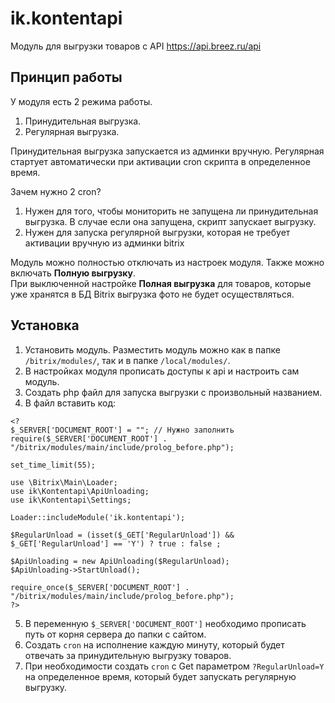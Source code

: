 # ik.kontentapi

Модуль для выгрузки товаров с API https://api.breez.ru/api

## Принцип работы

У модуля есть 2 режима работы.
1. Принудительная выгрузка.
2. Регулярная выгрузка.

Принудительная выгрузка запускается из админки вручную. Регулярная стартует автоматически при активации cron скрипта в определенное время. <br>

Зачем нужно 2 cron?
1. Нужен для того, чтобы мониторить не запущена ли принудительная выгрузка. В случае если она запущена, скрипт запускает выгрузку.
2. Нужен для запуска регулярной выгрузки, которая не требует активации вручную из админки bitrix

Модуль можно полностью отключать из настроек модуля. Также можно включать <b>Полную выгрузку</b>.<br>
При выключенной настройке <b>Полная выгрузка</b> для товаров, которые уже хранятся в БД Bitrix выгрузка фото не будет осуществляться.


## Установка

1. Установить модуль. Разместить модуль можно как в папке `/bitrix/modules/`, так и в папке `/local/modules/`.
2. В настройках модуля прописать доступы к api и настроить сам модуль.
3. Создать php файл для запуска выгрузки с произвольный названием.
4. В файл вставить код:

```
<?
$_SERVER['DOCUMENT_ROOT'] = ""; // Нужно заполнить
require($_SERVER['DOCUMENT_ROOT'] . "/bitrix/modules/main/include/prolog_before.php");

set_time_limit(55);

use \Bitrix\Main\Loader;
use ik\Kontentapi\ApiUnloading;
use ik\Kontentapi\Settings;

Loader::includeModule('ik.kontentapi');

$RegularUnload = (isset($_GET['RegularUnload']) && $_GET['RegularUnload'] == 'Y') ? true : false ;

$ApiUnloading = new ApiUnloading($RegularUnload);
$ApiUnloading->StartUnload();

require_once($_SERVER['DOCUMENT_ROOT'] . "/bitrix/modules/main/include/prolog_before.php");
?>
```

5. В переменную `$_SERVER['DOCUMENT_ROOT']` необходимо прописать путь от корня сервера до папки с сайтом.
6. Создать `cron` на исполнение каждую минуту, который будет отвечать за принудительную выгрузку товаров.
7. При необходимости создать `cron` с Get параметром `?RegularUnload=Y` на определенное время, который будет запускать регулярную выгрузку. 